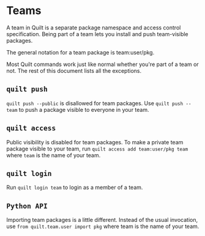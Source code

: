 # Teams

A team in Quilt is a separate package namespace and access control specification. Being part of a team lets you install and push team-visible packages.

The general notation for a team package is team:user/pkg.

Most Quilt commands work just like normal whether you're part of a team or not. The rest of this document lists all the exceptions.

## `quilt push`

`quilt push --public` is disallowed for team packages. Use `quilt push --team` to push a package visible to everyone in your team.

## `quilt access`

Public visibility is disabled for team packages. To make a private team package visible to your team, run `quilt access add team:user/pkg team` where `team` is the name of your team.

## `quilt login`

Run `quilt login team` to login as a member of a team.

## `Python API`

Importing team packages is a little different. Instead of the usual invocation, use `from quilt.team.user import pkg` where team is the name of your team.
